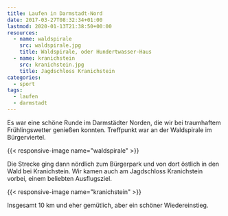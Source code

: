 ```yaml
---
title: Laufen in Darmstadt-Nord
date: 2017-03-27T08:32:34+01:00
lastmod: 2020-01-13T21:38:50+00:00
resources:
  - name: waldspirale
    src: waldspirale.jpg
    title: Waldspirale, oder Hundertwasser-Haus
  - name: kranichstein
    src: kranichstein.jpg
    title: Jagdschloss Kranichstein
categories:
  - sport
tags: 
  - laufen
  - darmstadt
---
```

Es war eine schöne Runde im Darmstädter Norden, die wir bei traumhaftem Frühlingswetter genießen konnten. Treffpunkt war an der Waldspirale im Bürgerviertel. 

<!--more-->

{{< responsive-image name="waldspirale" >}}

Die Strecke ging dann nördlich zum Bürgerpark und von dort östlich in den Wald bei Kranichstein. Wir kamen auch am Jagdschloss Kranichstein vorbei, einem beliebten Ausflugsziel. 

{{< responsive-image name="kranichstein" >}}

Insgesamt 10 km und eher gemütlich, aber ein schöner Wiedereinstieg.